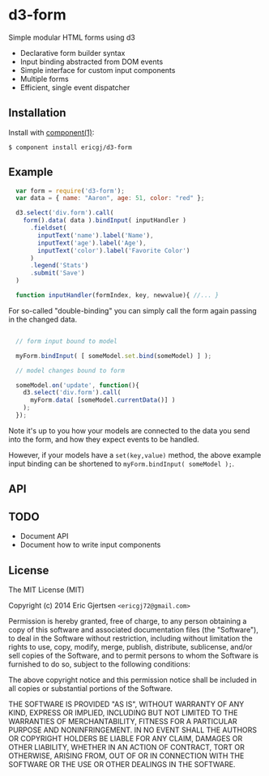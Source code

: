 
# d3-form

  Simple modular HTML forms using d3

  * Declarative form builder syntax
  * Input binding abstracted from DOM events
  * Simple interface for custom input components
  * Multiple forms 
  * Efficient, single event dispatcher
  
## Installation

  Install with [component(1)](http://component.io):

    $ component install ericgj/d3-form

## Example

```js
  var form = require('d3-form');
  var data = { name: "Aaron", age: 51, color: "red" };

  d3.select('div.form').call( 
    form().data( data ).bindInput( inputHandler )
      .fieldset(
        inputText('name').label('Name'),
        inputText('age').label('Age'),
        inputText('color').label('Favorite Color')
      )
      .legend('Stats')
      .submit('Save')
  )

  function inputHandler(formIndex, key, newvalue){ //... }

```

For so-called "double-binding" you can simply call the form again passing
in the changed data.

```js

  // form input bound to model

  myForm.bindInput( [ someModel.set.bind(someModel) ] );

  // model changes bound to form

  someModel.on('update', function(){ 
    d3.select('div.form').call( 
      myForm.data( [someModel.currentData()] ) 
    );
  });

```

Note it's up to you how your models are connected to the data you send into
the form, and how they expect events to be handled.

However, if your models have a `set(key,value)` method, the above example
input binding can be shortened to `myForm.bindInput( someModel );`.


## API

  
## TODO

  - Document API
  - Document how to write input components
  
## License

  The MIT License (MIT)

  Copyright (c) 2014 Eric Gjertsen `<ericgj72@gmail.com>`

  Permission is hereby granted, free of charge, to any person obtaining a copy
  of this software and associated documentation files (the "Software"), to deal
  in the Software without restriction, including without limitation the rights
  to use, copy, modify, merge, publish, distribute, sublicense, and/or sell
  copies of the Software, and to permit persons to whom the Software is
  furnished to do so, subject to the following conditions:

  The above copyright notice and this permission notice shall be included in
  all copies or substantial portions of the Software.

  THE SOFTWARE IS PROVIDED "AS IS", WITHOUT WARRANTY OF ANY KIND, EXPRESS OR
  IMPLIED, INCLUDING BUT NOT LIMITED TO THE WARRANTIES OF MERCHANTABILITY,
  FITNESS FOR A PARTICULAR PURPOSE AND NONINFRINGEMENT. IN NO EVENT SHALL THE
  AUTHORS OR COPYRIGHT HOLDERS BE LIABLE FOR ANY CLAIM, DAMAGES OR OTHER
  LIABILITY, WHETHER IN AN ACTION OF CONTRACT, TORT OR OTHERWISE, ARISING FROM,
  OUT OF OR IN CONNECTION WITH THE SOFTWARE OR THE USE OR OTHER DEALINGS IN
  THE SOFTWARE.
